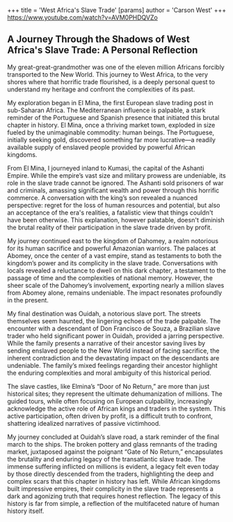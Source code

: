 +++
 title = 'West Africa's Slave Trade'
[params]
	author = 'Carson West'
+++
https://www.youtube.com/watch?v=AVM0PHDQVZo

## A Journey Through the Shadows of West Africa's Slave Trade: A Personal Reflection

My great-great-grandmother was one of the eleven million Africans forcibly transported to the New World. This journey to West Africa, to the very shores where that horrific trade flourished, is a deeply personal quest to understand my heritage and confront the complexities of its past.

My exploration began in El Mina, the first European slave trading post in sub-Saharan Africa.  The Mediterranean influence is palpable, a stark reminder of the Portuguese and Spanish presence that initiated this brutal chapter in history. El Mina, once a thriving market town, exploded in size fueled by the unimaginable commodity: human beings.  The Portuguese, initially seeking gold, discovered something far more lucrative—a readily available supply of enslaved people provided by powerful African kingdoms.

From El Mina, I journeyed inland to Kumasi, the capital of the Ashanti Empire.  While the empire’s vast size and military prowess are undeniable, its role in the slave trade cannot be ignored. The Ashanti sold prisoners of war and criminals, amassing significant wealth and power through this horrific commerce.  A conversation with the king’s son revealed a nuanced perspective: regret for the loss of human resources and potential, but also an acceptance of the era's realities, a fatalistic view that things couldn't have been otherwise.  This explanation, however palatable, doesn't diminish the brutal reality of their participation in the slave trade driven by profit.

My journey continued east to the kingdom of Dahomey, a realm notorious for its human sacrifice and powerful Amazonian warriors.  The palaces at Abomey, once the center of a vast empire, stand as testaments to both the kingdom’s power and its complicity in the slave trade.  Conversations with locals revealed a reluctance to dwell on this dark chapter, a testament to the passage of time and the complexities of national memory.  However, the sheer scale of the Dahomey’s involvement, exporting nearly a million slaves from Abomey alone, remains undeniable.  The impact resonates profoundly in the present.

My final destination was Ouidah, a notorious slave port.  The streets themselves seem haunted, the lingering echoes of the trade palpable.  The encounter with a descendant of Don Francisco de Souza, a Brazilian slave trader who held significant power in Ouidah, provided a jarring perspective.  While the family presents a narrative of their ancestor saving lives by sending enslaved people to the New World instead of facing sacrifice, the inherent contradiction and the devastating impact on the descendants are undeniable.  The family’s mixed feelings regarding their ancestor highlight the enduring complexities and moral ambiguity of this historical period.

The slave castles, like Elmina’s “Door of No Return,” are more than just historical sites; they represent the ultimate dehumanization of millions.  The guided tours, while often focusing on European culpability, increasingly acknowledge the active role of African kings and traders in the system. This active participation, often driven by profit, is a difficult truth to confront, shattering idealized narratives of passive victimhood.

My journey concluded at Ouidah’s slave road, a stark reminder of the final march to the ships.  The broken pottery and glass remnants of the trading market, juxtaposed against the poignant “Gate of No Return,” encapsulates the brutality and enduring legacy of the transatlantic slave trade.  The immense suffering inflicted on millions is evident, a legacy felt even today by those directly descended from the traders, highlighting the deep and complex scars that this chapter in history has left.  While African kingdoms built impressive empires, their complicity in the slave trade represents a dark and agonizing truth that requires honest reflection.  The legacy of this history is far from simple, a reflection of the multifaceted nature of human history itself.
